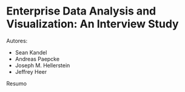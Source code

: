 # Enterprise Data Analysis and Visualization: An Interview Study

Autores:
- Sean Kandel
- Andreas Paepcke
- Joseph M. Hellerstein
- Jeffrey Heer

Resumo


